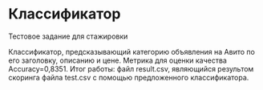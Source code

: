 # Классификатор
Тестовое задание для стажировки

Классификатор, предсказывающий категорию объявления на Авито по его заголовку, описанию и цене. 
Метрика для оценки качества Accuracy=0,8351.
Итог работы: файл result.csv, являющийся результом скоринга файла test.csv с помощью предложенного классификатора.
